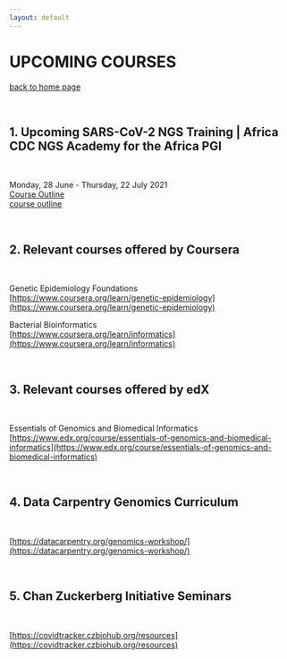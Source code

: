 ```yaml
---
layout: default
---
```


# UPCOMING COURSES

[back to home page](./)

<div class="paragraph"><p><br>
</p></div>

## 1. Upcoming SARS-CoV-2 NGS Training | Africa CDC NGS Academy for the Africa PGI

<div class="paragraph"><p><br>
</p></div>

Monday, 28 June - Thursday, 22 July 2021 <br>
<a href="./course_outline.pdf">Course Outline</a> <br>
[course outline](./course_outline.pdf)
<div class="paragraph"><p><br>
</p></div>

## 2. Relevant courses offered by Coursera

<div class="paragraph"><p><br>
</p></div>

Genetic Epidemiology Foundations <br>
[https://www.coursera.org/learn/genetic-epidemiology](https://www.coursera.org/learn/genetic-epidemiology)

Bacterial Bioinformatics <br>
[https://www.coursera.org/learn/informatics](https://www.coursera.org/learn/informatics)

<div class="paragraph"><p><br>
</p></div>

## 3. Relevant courses offered by edX

<div class="paragraph"><p><br>
</p></div>

Essentials of Genomics and Biomedical Informatics <br>
[https://www.edx.org/course/essentials-of-genomics-and-biomedical-informatics](https://www.edx.org/course/essentials-of-genomics-and-biomedical-informatics)

<div class="paragraph"><p><br>
</p></div>

## 4. Data Carpentry Genomics Curriculum

<div class="paragraph"><p><br>
</p></div>

[https://datacarpentry.org/genomics-workshop/](https://datacarpentry.org/genomics-workshop/)

<div class="paragraph"><p><br>
</p></div>

## 5. Chan Zuckerberg Initiative Seminars

<div class="paragraph"><p><br>
</p></div>

[https://covidtracker.czbiohub.org/resources](https://covidtracker.czbiohub.org/resources)


